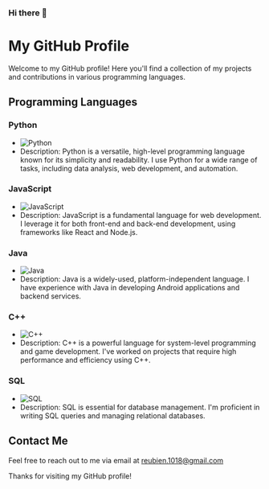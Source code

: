 ### Hi there 👋

# My GitHub Profile

Welcome to my GitHub profile! Here you'll find a collection of my projects and contributions in various programming languages.

## Programming Languages

### Python
- ![Python](https://img.shields.io/badge/Python-3776AB?style=for-the-badge&logo=python&logoColor=white)
- Description: Python is a versatile, high-level programming language known for its simplicity and readability. I use Python for a wide range of tasks, including data analysis, web development, and automation.

### JavaScript
- ![JavaScript](https://img.shields.io/badge/JavaScript-F7DF1E?style=for-the-badge&logo=javascript&logoColor=black)
- Description: JavaScript is a fundamental language for web development. I leverage it for both front-end and back-end development, using frameworks like React and Node.js.

### Java
- ![Java](https://img.shields.io/badge/Java-007396?style=for-the-badge&logo=java&logoColor=white)
- Description: Java is a widely-used, platform-independent language. I have experience with Java in developing Android applications and backend services.

### C++
- ![C++](https://img.shields.io/badge/C++-00599C?style=for-the-badge&logo=c%2B%2B&logoColor=white)
- Description: C++ is a powerful language for system-level programming and game development. I've worked on projects that require high performance and efficiency using C++.

### SQL
- ![SQL](https://img.shields.io/badge/SQL-4479A1?style=for-the-badge&logo=postgresql&logoColor=white)
- Description: SQL is essential for database management. I'm proficient in writing SQL queries and managing relational databases.

## Contact Me

Feel free to reach out to me via email at [reubien.1018@gmail.com](mailto:reubien.1018@gmail.com)

Thanks for visiting my GitHub profile!
